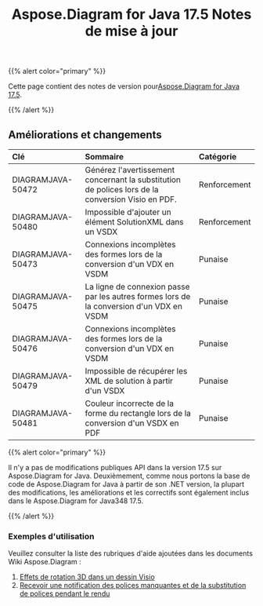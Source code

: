 ﻿---
title: Aspose.Diagram for Java 17.5 Notes de mise à jour
type: docs
weight: 80
url: /fr/java/aspose-diagram-for-java-17-5-release-notes/
---
{{% alert color="primary" %}} 

 Cette page contient des notes de version pour[Aspose.Diagram for Java 17.5](https://docs.aspose.com/diagram/java/aspose-diagram-for-java-17-5-release-notes/).

{{% /alert %}} 
## **Améliorations et changements**

|**Clé**|**Sommaire**|**Catégorie**|
|:- |:- |:- |
|DIAGRAMJAVA-50472|Générez l'avertissement concernant la substitution de polices lors de la conversion Visio en PDF.|Renforcement|
|DIAGRAMJAVA-50480 |Impossible d'ajouter un élément SolutionXML dans un VSDX|Renforcement|
|DIAGRAMJAVA-50473|Connexions incomplètes des formes lors de la conversion d'un VDX en VSDM|Punaise|
|DIAGRAMJAVA-50475|La ligne de connexion passe par les autres formes lors de la conversion d'un VDX en VSDM|Punaise|
|DIAGRAMJAVA-50476|Connexions incomplètes des formes lors de la conversion d'un VDX en VSDM|Punaise|
|DIAGRAMJAVA-50479|Impossible de récupérer les XML de solution à partir d'un VSDX|Punaise|
|DIAGRAMJAVA-50481|Couleur incorrecte de la forme du rectangle lors de la conversion d'un VSDX en PDF|Punaise|
{{% alert color="primary" %}} 

Il n'y a pas de modifications publiques API dans la version 17.5 sur Aspose.Diagram for Java. Deuxièmement, comme nous portons la base de code de Aspose.Diagram for Java à partir de son .NET version, la plupart des modifications, les améliorations et les correctifs sont également inclus dans le Aspose.Diagram for Java348 17.5.

{{% /alert %}} 
### **Exemples d'utilisation**
Veuillez consulter la liste des rubriques d'aide ajoutées dans les documents Wiki Aspose.Diagram :

1. [Effets de rotation 3D dans un dessin Visio](/diagram/fr/java/3d-rotation-effects-in-a-visio-drawing/)
1. [Recevoir une notification des polices manquantes et de la substitution de polices pendant le rendu](https://docs.asposeptyltd.com/display/diagramjava/Aspose.Diagram+Font+Operations#Aspose.DiagramFontOperations-ReceiveNotificationofMissingFontsandFontSubstitutionduringRendering)


